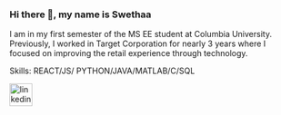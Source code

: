 ### Hi there 👋, my name is Swethaa
I am in my first semester of the MS EE student at Columbia University. Previously, I worked in Target Corporation for nearly 3 years where I focused on improving the retail experience through technology.

Skills:  REACT/JS/ PYTHON/JAVA/MATLAB/C/SQL



[<img src='https://cdn.jsdelivr.net/npm/simple-icons@3.0.1/icons/linkedin.svg' alt='linkedin' height='40'>](https://in.linkedin.com/in/swethaashri)  






<!--
**srs-1/srs-1** is a ✨ _special_ ✨ repository because its `README.md` (this file) appears on your GitHub profile.

Here are some ideas to get you started:

- 🔭 I’m currently working on ...
- 🌱 I’m currently learning ...
- 👯 I’m looking to collaborate on ...
- 🤔 I’m looking for help with ...
- 💬 Ask me about ...
- 📫 How to reach me: ...
- 😄 Pronouns: ...
- ⚡ Fun fact: ...
-->
